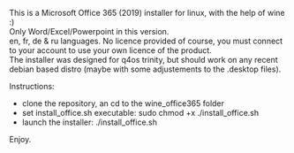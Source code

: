 This is a Microsoft Office 365 (2019) installer for linux, with the help of wine :)  
Only Word/Excel/Powerpoint in this version.  
en, fr, de & ru languages.
No licence provided of course, you must connect to your account to use your own licence of the product.  
The installer was designed for q4os trinity, but should work on any recent debian based distro (maybe with some adjustements to the .desktop files).

Instructions:
- clone the repository, an cd to the wine_office365 folder
- set install_office.sh executable: sudo chmod +x ./install_office.sh
- launch the installer: ./install_office.sh

Enjoy.


